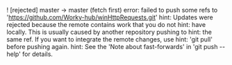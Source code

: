  ! [rejected]        master -> master (fetch first)
error: failed to push some refs to 'https://github.com/Worky-hub/winHttpRequests.git'
hint: Updates were rejected because the remote contains work that you do not
hint: have locally. This is usually caused by another repository pushing to
hint: the same ref. If you want to integrate the remote changes, use
hint: 'git pull' before pushing again.
hint: See the 'Note about fast-forwards' in 'git push --help' for details.
